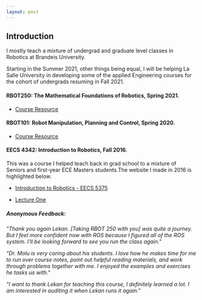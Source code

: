 ```yaml
---
layout: post
---
```


## **Introduction**

I mostly teach a mixture of undergrad and graduate level classes in Robotics at Brandeis University.

Starting in the Summer 2021, other things being equal, I will be helping La Salle University in developing some of the applied Engineering courses for the cohort of undergrads resuming in Fall 2021. 


#### **RBOT250: The Mathematical Foundations of Robotics, Spring 2021.**

+ [Course Resource](/downloads/Papers/RBOT250.pdf)


#### **RBOT101: Robot Manipulation, Planning and Control, Spring 2020.**

+ [Course Resource](/downloads/Papers/RBOT101.pdf)

#### **EECS 4342: Introduction to Robotics, Fall 2016.**

This was a course I helped teach back in grad school to a mixture of Seniors and first-year ECE Masters students.The website I made in 2016 is highlighted below.

+ [Introduction to Robotics - EECS 5375](http://service-lab.github.io/)

+ [Lecture One](http://service-lab.github.io/Lecture-1/)


##### **Anonymous Feedback:**

_"Thank you again Lekan. [Taking RBOT 250 with you] was quite a journey. But I feel more confident now with ROS because I figured all of the ROS system. I'll be looking forward to see you run the class again."_

_"Dr. Molu is very caring about his students. I love how he makes time for me to run over course notes, point out helpful reading materials, and work through problems together with me. I enjoyed the examples and exercises he tasks us with."_

_"I want to thank Lekan for teaching this course, I definitely learned a lot. I am interested in auditing it when Lekan runs it again."_
